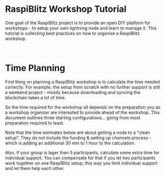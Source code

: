 # RaspiBlitz Workshop Tutorial

One goal of the RaspiBlitz project is to provide an open DIY platform for workshops - to setup your own lightning node and learn to manage it. This tutorial is collecting best practices on how to organise a RaspiBlitz workshop.

<br/>

# Time Planning

First thing on planning a RaspiBlitz workshop is to calculate the time needed correctly. For example, the setup from scratch with no further support is still a weekend project - mostly because downloading and syncing the blockchain takes a lot of time.


So the time required for the workshop all depends on the preparation you as a workshop organizer are interested to provide ahead of the workshop. This document outlines three starting configurations... going from most preparation required to least.

Note that the time estimates below are about getting a node to a "clean setup". They do not include the funding & setting up channels process - which is adding an additional 30 min to 1 hour to the calculation.


Also, if your group is lager then 5 participants, calculate some extra time for individual support. You can compensate for that if you let two participants work together on one RaspiBlitz setup; this way you limit individual support and let them help each other.
